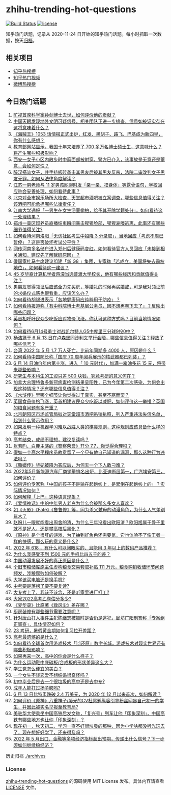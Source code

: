 # zhihu-trending-hot-questions

[![Build Status](https://github.com/justjavac/zhihu-trending-hot-questions/workflows/ci/badge.svg?branch=master)](https://github.com/justjavac/zhihu-trending-hot-questions/actions)
[![license](https://img.shields.io/github/license/justjavac/zhihu-trending-hot-questions)](https://github.com/justjavac/zhihu-trending-hot-questions/blob/master/LICENSE)

知乎热门话题，记录从 2020-11-24 日开始的知乎热门话题。每小时抓取一次数据，按天[归档](./archives)。

## 相关项目

- [知乎热搜榜](https://github.com/justjavac/zhihu-trending-top-search)
- [知乎热门视频](https://github.com/justjavac/zhihu-trending-hot-video)
- [微博热搜榜](https://github.com/justjavac/weibo-trending-hot-search)

## 今日热门话题

<!-- BEGIN -->
<!-- 最后更新时间 Wed Jun 15 2022 02:15:50 GMT+0800 (China Standard Time) -->

1. [旷视首席科学家孙剑博士去世，如何评价他的贡献？](https://www.zhihu.com/question/537635093)
1. [中国天眼发现地外文明可疑信号，相关团队正进一步排查，信号如被证实存在这将意味着什么？](https://www.zhihu.com/question/537647710)
1. [《海贼王》1053 话情报正式出炉，红发、黑胡子、路飞、巴基成为新四皇，你有什么感想？](https://www.zhihu.com/question/537692966)
1. [教育部网站显示，我国十年来培养了 700 多万名博士硕士生，这意味什么？将产生哪些积极影响？](https://www.zhihu.com/question/537625665)
1. [西安一女子小区内散步时中箭面部被射穿，警方已介入，该事故是无意还是蓄意，会如何定性？](https://www.zhihu.com/question/537473982)
1. [醉汉搭讪女子，并手持板砖袭击其男友后被其男友反杀，法院二审改判女子男友无罪，如何从法律角度解读？](https://www.zhihu.com/question/537650464)
1. [江苏一男老师与 11 岁男孩网聊时发「亲一亲、摸身体」等露骨语句，学校回应称会妥善处理，如何看待此事？](https://www.zhihu.com/question/537613130)
1. [北京对全市娱乐场所大检查，天堂超市酒吧被立案调查，哪些信息值得关注？该酒吧可能承担哪些法律责任？](https://www.zhihu.com/question/537638968)
1. [江南大学通报「一男生在女生浴室偷拍，给予其开除学籍处分」，如何看待这一处理结果？](https://www.zhihu.com/question/537625584)
1. [郑州一景区饲养员直播结束瞬间暴击猩猩脸部，猩猩哀嚎逃离，此事还有哪些细节值得关注?](https://www.zhihu.com/question/537428298)
1. [如何看待河南洛阳「无访社区考生中招降 3 分录取」，当地回应「考虑不周已暂停」？这是否破坏考试公平性？](https://www.zhihu.com/question/537642883)
1. [网传河南多名储户进入郑州后健康码变红，如何看待官方人员回应「未接到相关通知，建议先了解赋码原因」？](https://www.zhihu.com/question/537428772)
1. [俄国家杜马主席建议组建「新 G8 」集团，专家称「若成立，美国将失去霸权地位」，如何看待这一建议？](https://www.zhihu.com/question/537466747)
1. [45 岁华裔计算机学者蒋濛当选普渡大学校长，他有哪些经历和贡献值得关注？](https://www.zhihu.com/question/537163494)
1. [男朋友觉得领证后应该全力先买房，等婚礼的时候再买婚戒，可是我对领证前的求婚仪式感也很看重，应该怎么办？](https://www.zhihu.com/question/534429191)
1. [如何看待胡锡进表示「各地健康码应纯粹用于防疫」？](https://www.zhihu.com/question/537608959)
1. [如何看待报道称「有中科院博士考基层公务员，因不想再卷下去了」？反映出哪些问题？](https://www.zhihu.com/question/537442385)
1. [英首相呼吁民众少吃饭应对物价飞涨，你认可这种方式吗？目前当地情况如何？](https://www.zhihu.com/question/537597118)
1. [如何看待6月14号勇士对战凯尔特人G5中库里三分球9投0中？](https://www.zhihu.com/question/537636227)
1. [杨洁篪于 6 月 13 日在卢森堡同沙利文举行会晤，哪些信息值得关注？释放了哪些信号？](https://www.zhihu.com/question/537577331)
1. [台湾 2022 年 5 月 1.7 万人死亡，比前年同期多 4000 人，原因是什么？](https://www.zhihu.com/question/537027317)
1. [如何看待中国防长称「国庆 70 周年阅兵展示的核武器都已列装」？](https://www.zhihu.com/question/537458563)
1. [6 月 14 日油价年内第十涨，进入「 10 元时代」，加满一箱油多花 15 元，将带来哪些影响？](https://www.zhihu.com/question/537679725)
1. [研究生与本科生的工资只差 500 块钱，究竟考研的意义何在？](https://www.zhihu.com/question/535637112)
1. [加拿大总理特鲁多新冠病毒检测结果呈阳性，已为今年第二次感染，为何会出现这种情况？还有哪些信息值得关注？](https://www.zhihu.com/question/537596675)
1. [《水浒传》里哪个细节让你觉得过于真实，甚至不寒而栗？](https://www.zhihu.com/question/446929988)
1. [英国食品价格飞涨，英首相建议民众少吃饭以减肥，如何评价这一举措？英国的粮食问题有多严重？](https://www.zhihu.com/question/537630606)
1. [北京朝阳区市场监管局拟对天堂超市酒吧吊销执照，列入严重违法失信名单，起到什么警示作用？](https://www.zhihu.com/question/537695840)
1. [如果发明一种机器学习难以战胜人类的棋类规则，这种规则应该具备什么样的特点？](https://www.zhihu.com/question/536907288)
1. [高考结束，成绩不理想，建议复读吗？](https://www.zhihu.com/question/537708779)
1. [张若昀、白鹿主演的《警察荣誉》开分 7.7，你觉得合理吗？](https://www.zhihu.com/question/536155389)
1. [假如一个高水平程序员故意留了一个只有他自己知道的漏洞，那么这种行为违法吗？](https://www.zhihu.com/question/531724027)
1. [《甄嬛传》华妃被降为答应后，为何无一个下人敢刁难？](https://www.zhihu.com/question/485335805)
1. [2022年5月新能源汽车厂商销量排名出炉，比亚迪断层第一，广汽埃安第三，如何评价？](https://www.zhihu.com/question/537052706)
1. [如何评价专家称「中国的孩子不是输在起跑线上，是累倒在起跑线上的」？实际情况如何？](https://www.zhihu.com/question/536880111)
1. [如何解释「上巴」这种语言现象？](https://www.zhihu.com/question/525069049)
1. [《爱情神话》中的中年男人老白为什么会被那么多女人喜欢？](https://www.zhihu.com/question/534552004)
1. [如《火影》《Fate》《鲁鲁修》等，同为杀父弑母的动漫角色，为什么人气差别巨大？](https://www.zhihu.com/question/537331911)
1. [赵盼儿一眼就能看出周舍的渣，为什么三年没看出欧阳渣？欧阳旭属于骨子里就不是好人，还是攀高枝后黑化？](https://www.zhihu.com/question/537457082)
1. [《原神》是个很肝的游戏，为了抽到好角色还需要氪，它也体验不了像王者一样的快感，那么玩的意义是什么?](https://www.zhihu.com/question/535117936)
1. [2022 年 618 ，有什么可以闭眼买的、且能用 3 年以上的数码产品推荐？](https://www.zhihu.com/question/537617151)
1. [为什么我感受不到 1500 元的手机比四五千的差？](https://www.zhihu.com/question/507165903)
1. [中国动漫发展不好的真正原因是什么？](https://www.zhihu.com/question/534995406)
1. [个旧市粮储库原主任虚构粮食交易套取补贴 111 万元，粮食购销收储环节问题频发，涉粮腐败如何破解？](https://www.zhihu.com/question/537614991)
1. [大学该买电脑还是换手机?](https://www.zhihu.com/question/537683069)
1. [中考要是落榜了要不要复读?](https://www.zhihu.com/question/536485383)
1. [大专考上了，我该不该念，还是听家里进厂打工?](https://www.zhihu.com/question/537474901)
1. [大家2022高考乙卷估分多少?](https://www.zhihu.com/question/536907940)
1. [《梦华录》比原著《救风尘》差在哪？](https://www.zhihu.com/question/537456340)
1. [厨房装修有哪些细节需要注意呢？](https://www.zhihu.com/question/534334680)
1. [针对唐山打人事件主犯陈继志被抓时是否仍是逃犯，廊坊广阳刑警称「专案组正调查」，具体情况如何？](https://www.zhihu.com/question/537616542)
1. [23 考研，暑假黄金期如何复习拉开差距？](https://www.zhihu.com/question/536529233)
1. [高考最遗憾的是什么？](https://www.zhihu.com/question/536536764)
1. [如何看待全球首次用游戏技术「1:1还原」数字长城，游戏技术对现实世界还有哪些积极影响？](https://www.zhihu.com/question/537496045)
1. [如果再来一次，高中的你会是什么样子？](https://www.zhihu.com/question/535790178)
1. [为什么运动鞋中底碳板/合成板的形状差异这么大？](https://www.zhihu.com/question/532142406)
1. [学生党怎么便宜的美白？](https://www.zhihu.com/question/458344278)
1. [一个女生不谈恋爱不想结婚很奇怪吗？](https://www.zhihu.com/question/536555332)
1. [初中毕业后是去一个很垃圾的高中还是去中专?](https://www.zhihu.com/question/537079286)
1. [成年人能打过扬子鳄吗?](https://www.zhihu.com/question/396421231)
1. [6 月 13 日比特币跌破 2.4 万美元，为 2020 年 12 月以来首次，如何解读？](https://www.zhihu.com/question/537554619)
1. [如何评价《原神》八重神子/凝光的CV杜冥鸦纵容引导粉丝网暴自己初一的学生，并因此被实名举报至教育局?](https://www.zhihu.com/question/537301421)
1. [美驻华大使乘坐中国高铁后发文称，「复兴号」列车让他「印象深刻」，中国高铁有哪些地方也让你「印象深刻」？](https://www.zhihu.com/question/537480409)
1. [现在初一，秋天初二，学习一直不好很垃圾的那种，因为小学啥都没听光玩去了，现在想好好学了，还来得及吗？](https://www.zhihu.com/question/537341080)
1. [2022 年 5 月出口、金融等多项经济指标超出预期，传递出什么信号？下一步须如何继续稳经济？](https://www.zhihu.com/question/537624646)

<!-- END -->

历史归档 [./archives](./archives)

### License

[zhihu-trending-hot-questions](https://github.com/justjavac/zhihu-trending-hot-questions)
的源码使用 MIT License 发布。具体内容请查看 [LICENSE](./LICENSE) 文件。
